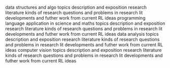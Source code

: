 data structures and algo 
   topics description and exposition 
   research literature 
   kinds of research questions and problems in research lit 
   developments and futher work from current RL
   ideas 
programming language application in science and maths 
   topics description and exposition 
   research literature 
   kinds of research questions and problems in research lit 
   developments and futher work from current RL
   ideas 
data analysis 
 topics description and exposition 
 research literature 
 kinds of research questions and problems in research lit 
 developments and futher work from current RL
 ideas 
computer vision 
 topics description and exposition 
 research literature 
 kinds of research questions and problems in research lit 
 developments and futher work from current RL
 ideas 
